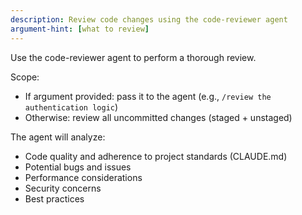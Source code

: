 ```yaml
---
description: Review code changes using the code-reviewer agent
argument-hint: [what to review]
---
```


Use the code-reviewer agent to perform a thorough review.

Scope:
- If argument provided: pass it to the agent (e.g., `/review the authentication logic`)
- Otherwise: review all uncommitted changes (staged + unstaged)

The agent will analyze:
- Code quality and adherence to project standards (CLAUDE.md)
- Potential bugs and issues
- Performance considerations
- Security concerns
- Best practices
